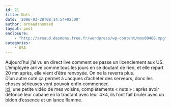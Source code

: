 ```yaml
---
id: 21
title: Nuts
date: '2006-03-28T08:14:54+02:00'
author: arnaudsnomsed
layout: post
enclosure:
    - "http://arnaud.desmons.free.fr/wordpress/wp-content/mov00468.mpg\n1557036\nvideo/mpeg\n"
categories:
    - USA
---
```


Aujourd’hui j’ai vu en direct live comment se passe un licenciement aux US. L’employée arrive comme tous les jours en se doutant de rien, et elle repart 20 mn après, elle vient d’être renvoyée. On ne la reverra plus.  
D’un autre coté ça permet à Jacques d’acheter des serveurs, donc les choses sérieuses vont pouvoir enfin commencer.  
[Ici](http://arnaud.desmons.free.fr/wordpress/wp-content/mov00468.mpg), une petite vidéo de mes voisins, complétements « nuts » : après avoir défoncé leur cabane en la tractant avec leur 4×4, ils l’ont fait bruler avec un bidon d’essence et un lance flamme.